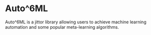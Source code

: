 # Auto^6ML
Auto^6ML is a jittor library allowing users to achieve machine learning automation and some popular meta-learning algorithms.
